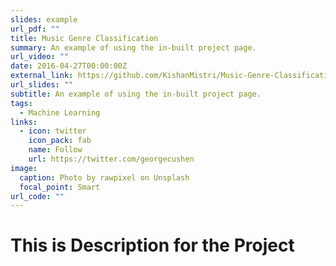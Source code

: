 ```yaml
---
slides: example
url_pdf: ""
title: Music Genre Classification
summary: An example of using the in-built project page.
url_video: ""
date: 2016-04-27T00:00:00Z
external_link: https://github.com/KishanMistri/Music-Genre-Classification/blob/master/README.md
url_slides: ""
subtitle: An example of using the in-built project page.
tags:
  - Machine Learning
links:
  - icon: twitter
    icon_pack: fab
    name: Follow
    url: https://twitter.com/georgecushen
image:
  caption: Photo by rawpixel on Unsplash
  focal_point: Smart
url_code: ""
---
```


# This is Description for the Project
